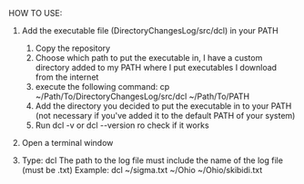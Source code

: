 HOW TO USE:
1. Add the executable file (DirectoryChangesLog/src/dcl) in your PATH
    1) Copy the repository
    2) Choose which path to put the executable in, I have a custom directory added to my PATH where I put executables I download from the internet
    3) execute the following command: cp ~/Path/To/DirectoryChangesLog/src/dcl ~/Path/To/PATH
    4) Add the directory you decided to put the executable in to your PATH (not necessary if you've added it to the default PATH of your system)
    5) Run dcl -v or dcl --version ro check if it works

2. Open a terminal window
3. Type:  dcl <path to an existing file or folder> <path to the folder in which you want to put the file> <path to desired log file location>
   The path to the log file must include the name of the log file (must be .txt)
   Example:  dcl ~/sigma.txt ~/Ohio ~/Ohio/skibidi.txt